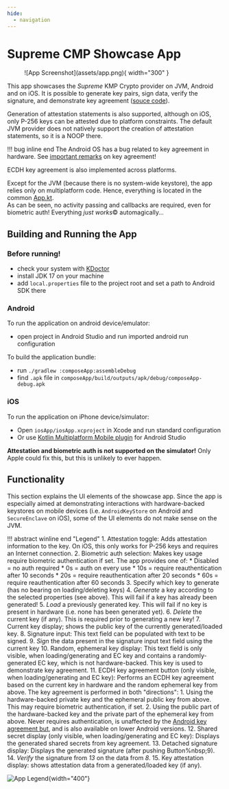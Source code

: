 ```yaml
---
hide:
  - navigation
---
```


# Supreme CMP Showcase App

<figure markdown="span">
![App Screenshot](assets/app.png){ width="300" }
</figure>


This app showcases the _Supreme_ KMP Crypto provider on JVM, Android and on iOS.
It is possible to generate key pairs, sign data, verify the signature, and demonstrate
key agreement ([souce code](https://github.com/a-sit-plus/signum/blob/main/demoapp/)).

Generation of attestation statements is also supported, although on iOS, only P-256 keys can be attested due to platform constraints.
The default JVM provider does not natively support the creation of attestation statements, so it is a NOOP there.

!!! bug inline end
    The Android OS has a bug related to key agreement in hardware. See [important remarks](features.md#android-key-agreement) on key agreement!

ECDH key agreement is also implemented across platforms.

Except for the JVM (because there is no system-wide keystore), the app relies only on multiplatform code.
Hence, everything is located in the common [App.kt](https://github.com/a-sit-plus/signum/blob/main/demoapp/composeApp/src/commonMain/kotlin/at/asitplus/cryptotest/App.kt).  
As can be seen, no activity passing and callbacks are required, even for biometric auth! Everything _just works_&copy; automagically…

## Building and Running the App

### Before running!
- check your system with [KDoctor](https://github.com/Kotlin/kdoctor)
- install JDK 17 on your machine
- add `local.properties` file to the project root and set a path to Android SDK there

### Android
To run the application on android device/emulator:
- open project in Android Studio and run imported android run configuration

To build the application bundle:
- run `./gradlew :composeApp:assembleDebug`
- find `.apk` file in `composeApp/build/outputs/apk/debug/composeApp-debug.apk`

### iOS
To run the application on iPhone device/simulator:
- Open `iosApp/iosApp.xcproject` in Xcode and run standard configuration
- Or use [Kotlin Multiplatform Mobile plugin](https://plugins.jetbrains.com/plugin/14936-kotlin-multiplatform-mobile) for Android Studio

**Attestation and biometric auth is not supported on the simulator!** Only Apple could fix this, but this is unlikely to ever happen.

## Functionality
This section explains the UI elements of the showcase app.
Since the app is especially aimed at demonstrating interactions with hardware-backed keystores on mobile devices
(i.e. `AndroidKeyStore` on Android and `SecureEnclave` on iOS), some of the UI elements do not make sense on the JVM.

!!! abstract winline end "Legend"
    1. Attestation toggle: Adds attestation information to the key. On iOS, this only works for P-256 keys and requires an Internet connection.
    2. Biometric auth selection: Makes key usage require biometric authentication if set. The app provides one of:
        * Disabled = no auth required
        * 0s = auth on every use
        * 10s = require reauthentication after 10 seconds
        * 20s = require reauthentication after 20 seconds
        * 60s = require reauthentication after 60 seconds
    3. Specify which key to generate (has no bearing on loading/deleting keys)
    4. _Generate_ a key according to the selected properties (see above). This will fail if a key has already been generated!
    5. _Load_ a previously generated key. This will fail if no key is present in hardware (i.e. none has been generated yet).
    6. _Delete_ the current key (if any). This is required prior to generating a new key!
    7. Current key display; shows the public key of the currently generated/loaded key.
    8. Signature input: This text field can be populated with text to be signed.
    9. _Sign_ the data present in the signature input text field using the current key
    10. Random, ephemeral key display: This text field is only visible, when loading/generating and EC key and contains a randomly-generated
    EC key, which is not hardware-backed. This key is used to demonstrate key agreement.
    11. ECDH key agreement button (only visible, when loading/generating and EC key): Performs an ECDH key agreement based on the current key in hardware and the random ephemeral key from above.
    The key agreement is performed in both "directions":
        1. Using the hardware-backed private key and the ephemeral public key from above. This may require biometric authentication, if set.
        2. Using the public part of the hardware-backed key and the private part of the ephemeral key from above. Never requires authentication,
        is unaffected by the [Android key agreement but](features.md#android-key-agreement), and is also available on lower Android versions.
    12. Shared secret display (only visible, when loading/generating and EC key): Displays the generated shared secrets from key agreement.
    13. Detached signature display: Displays the generated signature (after pushing Button%nbsp;9).
    14. _Verify_ the signature from _13_ on the data from _8_.
    15. Key attestation display: shows attestation data from a generated/loaded key (if any).

![App Legend](assets/legend.png){width="400"}


